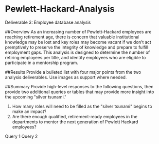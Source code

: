 # Pewlett-Hackard-Analysis

Deliverable 3: Employee database analysis



##Overview
As an increasing number of Pewlett-Hackard employees are reaching retirement age, there is concern that valuable institutional knowledge may be lost and key roles may become vacant 
if we don't act premptively to preserve the integrity of knowledge and prepare to fulfill employment gaps. This analysis is designed to determine the number of retiring 
employees per title, and identify employees who are eligible to participate in a mentorship program. 

##Results
Provide a bulleted list with four major points from the two analysis deliverables. Use images as support where needed.

##Summary
Provide high-level responses to the following questions, then provide two additional queries or tables that may provide more insight into the upcoming "silver tsunami."

1) How many roles will need to be filled as the "silver tsunami" begins to make an impact?
2) Are there enough qualified, retirement-ready employees in the departments to mentor the next generation of Pewlett Hackard employees?

Query 1
Query 2
